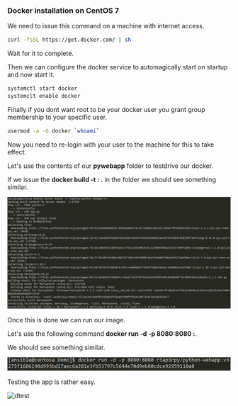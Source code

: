 ### Docker installation on CentOS 7

We need to issue this command on a machine with internet access.

``` bash
curl -fsSL https://get.docker.com/ | sh
```

Wait for it to complete.

Then we can configure the docker service to automagically start on startup and now start it.

``` bash
systemctl start docker
systemclt enable docker
``` 

Finally if you dont want root to be your docker user you grant group membership to your specific user.

``` bash
usermod -a -G docker `whoami`
```

Now you need to re-login with your user to the machine for this to take effect.

Let's use the contents of our **pywebapp** folder to testdrive our docker.

If we issue the **docker build -t <customname>:<customtag> .** in the folder we should see something similar.

![dbuild](./pics/dbuild.PNG)

Once this is done we can run our image.

Let's use the following command **docker run -d -p 8080:8080 <customname>:<customtag>**.

We should see something similar.

![drun](./pics/drun.PNG)

Testing the app is rather easy.

![dtest](dtest.PNG)